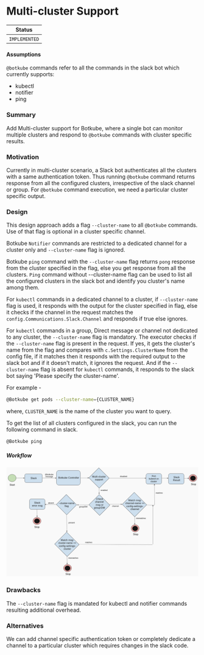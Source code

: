 # Multi-cluster Support

| Status        |
|---------------|
| `IMPLEMENTED` |

#### Assumptions
`@botkube` commands refer to all the commands in the slack bot which currently supports:
- kubectl
- notifier
- ping


### Summary
Add Multi-cluster support for Botkube, where a single bot can monitor multiple clusters and respond to `@botkube` commands with cluster specific results.

### Motivation
Currently in multi-cluster scenario, a Slack bot authenticates all the clusters with a same authentication token. Thus running `@botkube` command returns response from all the configured clusters, irrespective of the slack channel or group. For `@botkube` command execution, we need a particular cluster specific output.

### Design

This design approach adds a flag `--cluster-name` to all `@botkube` commands. Use of that flag is optional in a cluster specific channel.

Botkube `Notifier` commands are restricted to a dedicated channel for a cluster only and `--cluster-name` flag is ignored.

Botkube `ping` command with the `--cluster-name` flag returns `pong` response from the cluster specified in the flag, else you get response from all the clusters. `Ping` command without --cluster-name flag can be used to list all the configured clusters in the slack bot and identify you cluster's name among them.

For `kubectl` commands in a dedicated channel to a cluster, if `--cluster-name` flag is used, it responds with the output for the cluster specified in flag, else it checks if the channel in the request matches the `config.Communications.Slack.Channel` and responds if true else ignores.

For `kubectl` commands in a group, Direct message or channel not dedicated to any cluster, the `--cluster-name` flag is mandatory. The executor checks if the `--cluster-name` flag is present in the request. If yes, it gets the cluster's name from the flag and compares with `c.Settings.ClusterName` from the config file, if it matches then it responds with the required output to the slack bot and if it doesn't match, it ignores the request. And if the `--cluster-name` flag is absent for `kubectl` commands, it responds to the slack bot saying 'Please specify the cluster-name'.

For example -
```sh
@Botkube get pods --cluster-name={CLUSTER_NAME}
```
where,
`CLUSTER_NAME` is the name of the cluster you want to query.

To get the list of all clusters configured in the slack, you can run the following command in slack.

```sh
@Botkube ping
```

##### Workflow

![Multi_Cluster_Design](./assets/workflow.png)


### Drawbacks
The `--cluster-name` flag is mandated for kubectl and notifier commands resulting additional overhead.

### Alternatives
We can add channel specific authentication token or completely dedicate a channel to a particular cluster which requires changes in the slack code.

